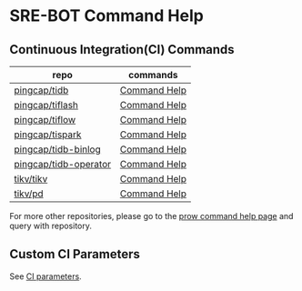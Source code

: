 # SRE-BOT Command Help

## Continuous Integration(CI) Commands

| repo                                                      | commands                                                                        |
| --------------------------------------------------------- | ------------------------------------------------------------------------------- |
| [pingcap/tidb](https://github.com/pingcap/tidb)           | [Command Help](https://prow.tidb.net/command-help?repo=pingcap%2Ftidb)          |
| [pingcap/tiflash](https://github.com/pingcap/tiflash)     | [Command Help](https://prow.tidb.net/command-help?repo=pingcap%2Ftiflash)       |
| [pingcap/tiflow](https://github.com/pingcap/tiflow)       | [Command Help](https://prow.tidb.net/command-help?repo=pingcap%2Ftiflow)        |
| [pingcap/tispark](https://github.com/pingcap/tispark)     | [Command Help](https://prow.tidb.net/command-help?repo=pingcap%2Ftispark)       |
| [pingcap/tidb-binlog](https://github.com/pingcap/tidb-binlog)     | [Command Help](https://prow.tidb.net/command-help?repo=pingcap%2Ftidb-binlog)   |
| [pingcap/tidb-operator](https://github.com/pingcap/tidb-operator) | [Command Help](https://prow.tidb.net/command-help?repo=pingcap%2Ftidb-operator) |
| [tikv/tikv](https://github.com/tikv/tikv)                 | [Command Help](https://prow.tidb.net/command-help?repo=tikv%2Ftikv)             |
| [tikv/pd](https://github.com/tikv/pd)                     | [Command Help](https://prow.tidb.net/command-help?repo=tikv%2Fpd)               |


For more other repositories, please go to the [prow command help page]([repositories](https://prow.tidb.net/command-help)) and query with repository.

## Custom CI Parameters

See [CI parameters](https://pingcap.github.io/tidb-dev-guide/get-started/write-and-run-unit-tests.html#ci-parameters).
